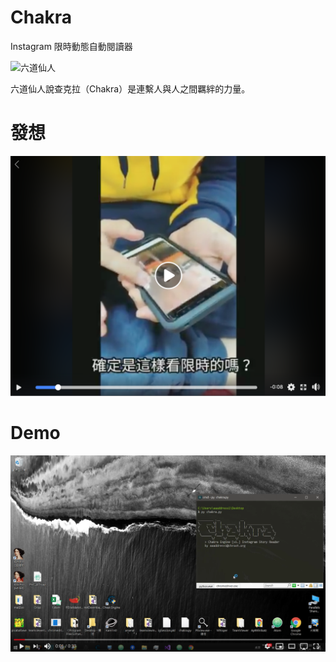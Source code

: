 # Chakra
Instagram 限時動態自動閱讀器

![六道仙人](https://images.900.tw/upload_file/38/content/0c9c4958-5846-1bdf-63ab-09f5a7971d45.gif)

六道仙人說查克拉（Chakra）是連繫人與人之間羈絆的力量。

# 發想

![[發想於 Duncan Matthew Tubbs 堂妹的 Idea](https://www.facebook.com/duncan.m.tubbs/videos/vb.100012003341392/733223563754415/?type=2&video_source=user_video_tab)](idea.png)

# Demo
![[](https://youtu.be/LpM9NUcYy0s)](demo.png)
